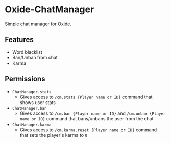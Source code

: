 ﻿# Oxide-ChatManager

Simple chat manager for [Oxide](https://umod.org/).

## Features
* Word blacklist
* Ban/Unban from chat
* Karma

## Permissions
* `ChatManager.stats`
    * Gives access to `/cm.stats {Player name or ID}` command that shows user stats
* `ChatManager.ban`
    * Gives access to `/cm.ban {Player name or ID}` and `/cm.unban {Player name or ID}` command that bans/unbans the user from the chat
* `ChatManager.karma`
    * Gives access to `/cm.karma.reset {Player name or ID}` command that sets the player's karma to `0`